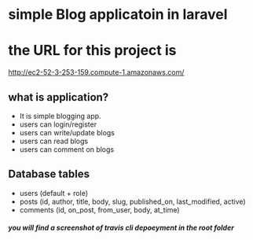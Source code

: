 # simple Blog applicatoin in laravel


# the URL for this project is 
http://ec2-52-3-253-159.compute-1.amazonaws.com/<br>

## what is application?
* It is simple blogging app.
* users can login/register
* users can write/update blogs
* users can read blogs
* users can comment on blogs

Database tables
------------
* users (default + role)
* posts (id, author, title, body, slug, published_on, last_modified, active)
* comments (id, on_post, from_user, body, at_time)

##### you will find a screenshot of travis cli depoeyment in the root folder
